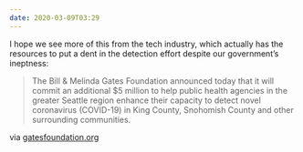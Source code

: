 ```yaml
---
date: 2020-03-09T03:29
---
```


I hope we see more of this from the tech industry, which actually has the resources to put a dent in the detection effort despite our government’s ineptness:

> The Bill & Melinda Gates Foundation announced today that it will commit an additional \$5 million to help public health agencies in the greater Seattle region enhance their capacity to detect novel coronavirus (COVID-19) in King County, Snohomish County and other surrounding communities.

via [gatesfoundation.org](https://www.gatesfoundation.org/Media-Center/Press-Releases/2020/03/Gates-Foundation-Commits-5-Million-to-Help-Public-Health-Agencies-in-Greater-Seattle-Region)
